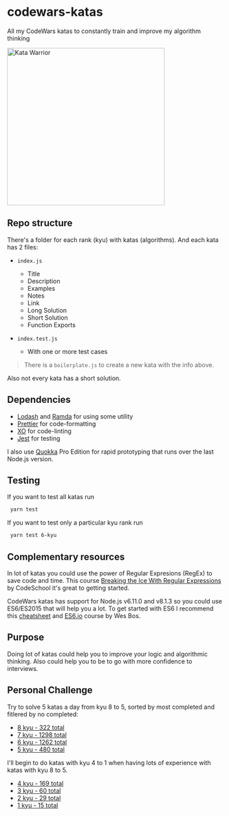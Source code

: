 # codewars-katas

All my CodeWars katas to constantly train and improve my algorithm thinking

<img src="https://image.ibb.co/hGsWqG/katawarrior.png" alt="Kata Warrior" style="width: 366px;"/>

## Repo structure

There's a folder for each rank (kyu) with katas (algorithms). And each kata has 2 files:

* `index.js`
  * Title
  * Description
  * Examples
  * Notes
  * Link
  * Long Solution
  * Short Solution
  * Function Exports

* `index.test.js`
  * With one or more test cases

> There is a `boilerplate.js` to create a new kata with the info above.

Also not every kata has a short solution.

## Dependencies

* [Lodash](https://github.com/lodash/lodash) and [Ramda](https://github.com/ramda/ramda)  for using some utility
* [Prettier](https://github.com/prettier/prettier) for code-formatting
* [XO](https://github.com/sindresorhus/xo) for code-linting
* [Jest](https://github.com/facebook/jest) for testing

I also use [Quokka](https://quokkajs.com) Pro Edition for rapid prototyping that runs over the last Node.js version.

## Testing
If you want to test all katas run
```bash
 yarn test
```

If you want to test only a particular kyu rank run
```bash
 yarn test 6-kyu
```


## Complementary resources

In lot of katas you could use the power of Regular Expresions (RegEx) to save code and time. This course [Breaking the Ice With Regular Expressions](https://www.codeschool.com/courses/breaking-the-ice-with-regular-expressions) by CodeSchool it's great to getting started.

CodeWars katas has support for Node.js v6.11.0 and v8.1.3 so you could use ES6/ES2015 that will help you a lot. To get started with ES6 I recommend this [cheatsheet](https://github.com/mbeaudru/modern-js-cheatsheet) and [ES6.io](https://es6.io) course by Wes Bos.

## Purpose
Doing lot of katas could help you to improve your logic and algorithmic thinking. Also could help you to be to go with more confidence to interviews. 

## Personal Challenge

Try to solve 5 katas a day from kyu 8 to 5, sorted by most completed and fitlered by no completed:

* [8 kyu - 322 total](https://www.codewars.com/kata/search/my-languages?q=&r%5B%5D=-8&xids=completed&beta=false&order_by=total_completed+desc)
* [7 kyu - 1298 total](https://www.codewars.com/kata/search/my-languages?q=&r%5B%5D=-7&xids=completed&beta=false&order_by=total_completed+desc)
* [6 kyu - 1262 total](https://www.codewars.com/kata/search/my-languages?q=&r%5B%5D=-6&xids=completed&beta=false&order_by=total_completed+desc)
* [5 kyu - 480 total](https://www.codewars.com/kata/search/my-languages?q=&r%5B%5D=-5&xids=completed&beta=false&order_by=total_completed+desc)

I'll begin to do katas with kyu 4 to 1 when having lots of experience with katas with kyu 8 to 5.

* [4 kyu - 169 total](https://www.codewars.com/kata/search/my-languages?q=&r%5B%5D=-4&xids=completed&beta=false&order_by=total_completed+desc)
* [3 kyu - 60 total](https://www.codewars.com/kata/search/my-languages?q=&r%5B%5D=-3&xids=completed&beta=false&order_by=total_completed+desc)
* [2 kyu - 29 total](https://www.codewars.com/kata/search/my-languages?q=&r%5B%5D=-2&xids=completed&beta=false&order_by=total_completed+desc)
* [1 kyu - 15 total](https://www.codewars.com/kata/search/my-languages?q=&r%5B%5D=-1&xids=completed&beta=false&order_by=total_completed+desc)
